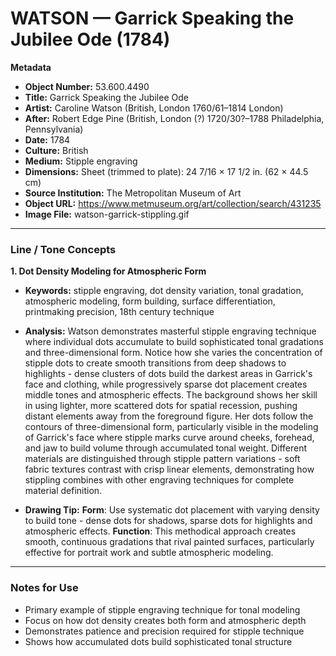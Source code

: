 # WATSON — Garrick Speaking the Jubilee Ode (1784)

**Metadata**  
- **Object Number:** 53.600.4490  
- **Title:** Garrick Speaking the Jubilee Ode  
- **Artist:** Caroline Watson (British, London 1760/61–1814 London)  
- **After:** Robert Edge Pine (British, London (?) 1720/30?–1788 Philadelphia, Pennsylvania)  
- **Date:** 1784  
- **Culture:** British  
- **Medium:** Stipple engraving  
- **Dimensions:** Sheet (trimmed to plate): 24 7/16 × 17 1/2 in. (62 × 44.5 cm)  
- **Source Institution:** The Metropolitan Museum of Art  
- **Object URL:** https://www.metmuseum.org/art/collection/search/431235  
- **Image File:** watson-garrick-stippling.gif  

---

### Line / Tone Concepts

**1. Dot Density Modeling for Atmospheric Form**  
- **Keywords:** stipple engraving, dot density variation, tonal gradation, atmospheric modeling, form building, surface differentiation, printmaking precision, 18th century technique  

- **Analysis:** Watson demonstrates masterful stipple engraving technique where individual dots accumulate to build sophisticated tonal gradations and three-dimensional form. Notice how she varies the concentration of stipple dots to create smooth transitions from deep shadows to highlights - dense clusters of dots build the darkest areas in Garrick's face and clothing, while progressively sparse dot placement creates middle tones and atmospheric effects. The background shows her skill in using lighter, more scattered dots for spatial recession, pushing distant elements away from the foreground figure. Her dots follow the contours of three-dimensional form, particularly visible in the modeling of Garrick's face where stipple marks curve around cheeks, forehead, and jaw to build volume through accumulated tonal weight. Different materials are distinguished through stipple pattern variations - soft fabric textures contrast with crisp linear elements, demonstrating how stippling combines with other engraving techniques for complete material definition.  

- **Drawing Tip:**
**Form**: Use systematic dot placement with varying density to build tone - dense dots for shadows, sparse dots for highlights and atmospheric effects.
**Function**: This methodical approach creates smooth, continuous gradations that rival painted surfaces, particularly effective for portrait work and subtle atmospheric modeling.  

---

### Notes for Use
- Primary example of stipple engraving technique for tonal modeling
- Focus on how dot density creates both form and atmospheric depth
- Demonstrates patience and precision required for stipple technique
- Shows how accumulated dots build sophisticated tonal structure
